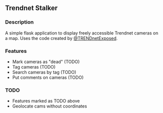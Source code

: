 ## Trendnet Stalker

### Description

A simple flask application to display freely accessible Trendnet cameras on a map.
Uses the code created by [@TRENDnetExposed](https://twitter.com/TRENDnetExposed).

### Features

- Mark cameras as "dead" (TODO)
- Tag cameras (TODO)
- Search cameras by tag (TODO)
- Put comments on cameras (TODO)

### TODO

- Features marked as TODO above
- Geolocate cams without coordinates
